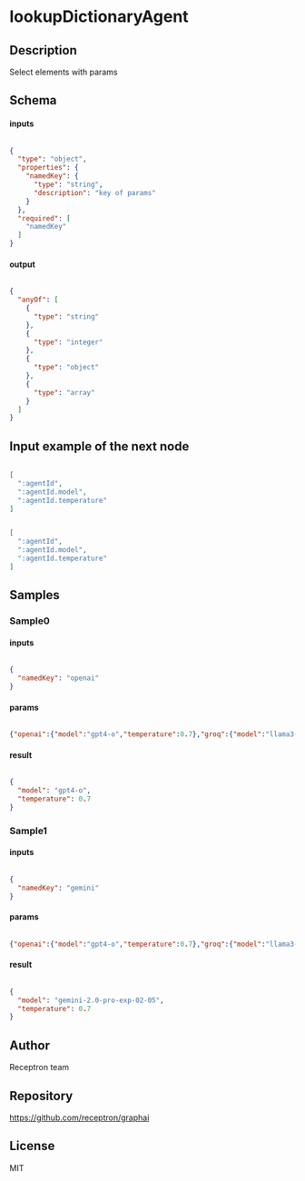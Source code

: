 # lookupDictionaryAgent




## Description

Select elements with params

## Schema

#### inputs

```json

{
  "type": "object",
  "properties": {
    "namedKey": {
      "type": "string",
      "description": "key of params"
    }
  },
  "required": [
    "namedKey"
  ]
}

````

#### output

```json

{
  "anyOf": [
    {
      "type": "string"
    },
    {
      "type": "integer"
    },
    {
      "type": "object"
    },
    {
      "type": "array"
    }
  ]
}

````

## Input example of the next node

```json

[
  ":agentId",
  ":agentId.model",
  ":agentId.temperature"
]

````
```json

[
  ":agentId",
  ":agentId.model",
  ":agentId.temperature"
]

````

## Samples

### Sample0

#### inputs

```json

{
  "namedKey": "openai"
}

````

#### params

```json

{"openai":{"model":"gpt4-o","temperature":0.7},"groq":{"model":"llama3-8b-8192","temperature":0.6},"gemini":{"model":"gemini-2.0-pro-exp-02-05","temperature":0.7}}

````

#### result

```json

{
  "model": "gpt4-o",
  "temperature": 0.7
}

````
### Sample1

#### inputs

```json

{
  "namedKey": "gemini"
}

````

#### params

```json

{"openai":{"model":"gpt4-o","temperature":0.7},"groq":{"model":"llama3-8b-8192","temperature":0.6},"gemini":{"model":"gemini-2.0-pro-exp-02-05","temperature":0.7}}

````

#### result

```json

{
  "model": "gemini-2.0-pro-exp-02-05",
  "temperature": 0.7
}

````

## Author

Receptron team

## Repository

https://github.com/receptron/graphai

## License

MIT

